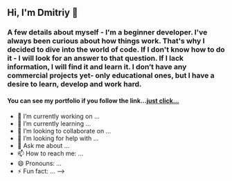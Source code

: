## Hi, I'm Dmitriy 👋

### A few details about myself - I'm a beginner developer. I've always been curious about how things work. That's why I decided to dive into the world of code. If I don't know how to do it - I will look for an answer to that question. If I lack information, I will find it and learn it. I don’t have any commercial projects yet- only educational ones, but I have a desire to learn, develop and work hard.

#### You can see my portfolio if you follow the link...[just click...](https://stebeniev.github.io/D.Stebeniev/)


- 🔭 I’m currently working on ...
- 🌱 I’m currently learning ...
- 👯 I’m looking to collaborate on ...
- 🤔 I’m looking for help with ...
- 💬 Ask me about ...
- 📫 How to reach me: ...
- 😄 Pronouns: ...
- ⚡ Fun fact: ...
-->
